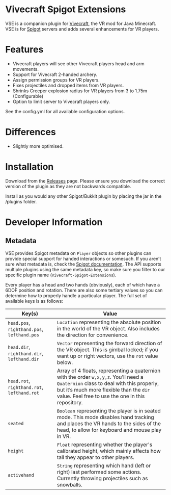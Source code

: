 # Vivecraft Spigot Extensions
VSE is a companion plugin for [Vivecraft](http://www.vivecraft.org), the VR mod for Java Minecraft. 
VSE is for [Spigot](https://www.spigotmc.org/) servers and adds several enhancements for VR players.

# Features
 - Vivecraft players will see other Vivecraft players head and arm movements.
 - Support for Vivecraft 2-handed archery.
 - Assign permission groups for VR players.
 - Fixes projectiles and dropped items from VR players.
 - Shrinks Creeper explosion radius for VR players from 3 to 1.75m (Configurable)
 - Option to limit server to Vivecraft players only.

See the config.yml for all available configuration options.
# Differences
- Slightly more optimised.
# Installation
Download from the [Releases](https://github.com/Ferrarisrex/Customised-Vivecraft-Paper-Extentions/releases) page. Please ensure you download the correct version of the plugin as they are not backwards compatible.

Install as you would any other Spigot/Bukkit plugin by placing the jar in the /plugins folder. 

# Developer Information
## Metadata
VSE provides Spigot metadata on `Player` objects so other plugins can provide special support for handed interactions or somesuch. If you aren’t sure what metadata is, check the [Spigot documentation](https://hub.spigotmc.org/javadocs/spigot/org/bukkit/metadata/Metadatable.html). The API supports multiple plugins using the same metadata key, so make sure you filter to our specific plugin name (`Vivecraft-Spigot-Extensions`).

Every player has a head and two hands (obviously), each of which have a 6DOF position and rotation. There are also some tertiary values so you can determine how to properly handle a particular player. The full set of available keys is as follows:

Key(s) | Value
--- | -----
`head.pos`, `righthand.pos`, `lefthand.pos` | `Location` representing the absolute position in the world of the VR object. Also includes the direction for convenience.
`head.dir`, `righthand.dir`, `lefthand.dir` | `Vector` representing the forward direction of the VR object. This is gimbal locked; if you want up or right vectors, use the `rot` value below.
`head.rot`, `righthand.rot`, `lefthand.rot` | Array of 4 floats, representing a quaternion with the order `w,x,y,z`. You’ll need a `Quaternion` class to deal with this properly, but it’s much more flexible than the `dir` value. Feel free to use the one in this repository.
`seated` | `Boolean` representing the player is in seated mode. This mode disables hand tracking and places the VR hands to the sides of the head, to allow for keyboard and mouse play in VR.
`height` | `Float` representing whether the player's calibrated height, which mainly affects how tall they appear to other players.
`activehand` | `String` representing which hand (left or right) last performed some actions. Currently throwing projectiles such as snowballs.
